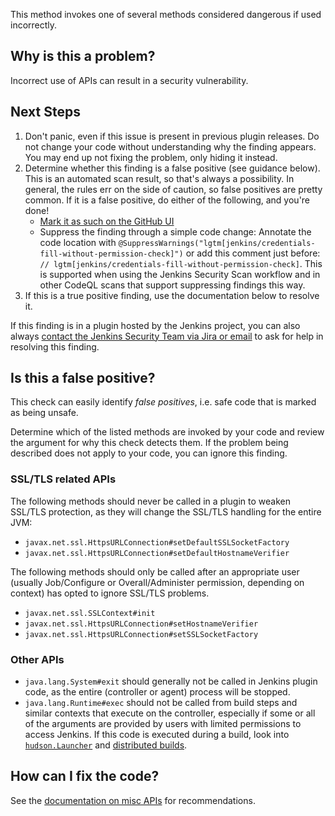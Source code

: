This method invokes one of several methods considered dangerous if used incorrectly.

## Why is this a problem?

Incorrect use of APIs can result in a security vulnerability.

## Next Steps

<!-- Generic section used in all findings -->

1. Don't panic, even if this issue is present in previous plugin releases. Do not change your code without understanding why the finding appears. You may end up not fixing the problem, only hiding it instead.
2. Determine whether this finding is a false positive (see guidance below). This is an automated scan result, so that's always a possibility. In general, the rules err on the side of caution, so false positives are pretty common. If it is a false positive, do either of the following, and you're done!
    * [Mark it as such on the GitHub UI](https://docs.github.com/en/code-security/code-scanning/automatically-scanning-your-code-for-vulnerabilities-and-errors/managing-code-scanning-alerts-for-your-repository#dismissing--alerts)
    * Suppress the finding through a simple code change:
      Annotate the code location with `@SuppressWarnings("lgtm[jenkins/credentials-fill-without-permission-check]")` or add this comment just before: `// lgtm[jenkins/credentials-fill-without-permission-check]`.
      This is supported when using the Jenkins Security Scan workflow and in other CodeQL scans that support suppressing findings this way.
3. If this is a true positive finding, use the documentation below to resolve it.

If this finding is in a plugin hosted by the Jenkins project, you can also always [contact the Jenkins Security Team via Jira or email](https://www.jenkins.io/security/#reporting-vulnerabilities) to ask for help in resolving this finding.

## Is this a false positive?

This check can easily identify _false positives_, i.e. safe code that is marked as being unsafe.

Determine which of the listed methods are invoked by your code and review the argument for why this check detects them. If the problem being described does not apply to your code, you can ignore this finding.

### SSL/TLS related APIs

The following methods should never be called in a plugin to weaken SSL/TLS protection, as they will change the SSL/TLS handling for the entire JVM:

* `javax.net.ssl.HttpsURLConnection#setDefaultSSLSocketFactory`
* `javax.net.ssl.HttpsURLConnection#setDefaultHostnameVerifier`

The following methods should only be called after an appropriate user (usually Job/Configure or Overall/Administer permission, depending on context) has opted to ignore SSL/TLS problems.

* `javax.net.ssl.SSLContext#init`
* `javax.net.ssl.HttpsURLConnection#setHostnameVerifier`
* `javax.net.ssl.HttpsURLConnection#setSSLSocketFactory`

### Other APIs

* `java.lang.System#exit` should generally not be called in Jenkins plugin code, as the entire (controller or agent) process will be stopped.
* `java.lang.Runtime#exec` should not be called from build steps and similar contexts that execute on the controller, especially if some or all of the arguments are provided by users with limited permissions to access Jenkins. If this code is executed during a build, look into [`hudson.Launcher`](https://javadoc.jenkins.io/hudson/Launcher.html) and [distributed builds](https://www.jenkins.io/doc/developer/distributed-builds/).

## How can I fix the code?

See the [documentation on misc APIs](https://www.jenkins.io/doc/developer/security/misc/) for recommendations.
